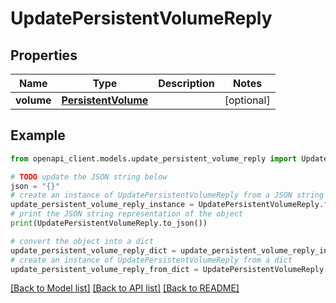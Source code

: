 # UpdatePersistentVolumeReply


## Properties

Name | Type | Description | Notes
------------ | ------------- | ------------- | -------------
**volume** | [**PersistentVolume**](PersistentVolume.md) |  | [optional] 

## Example

```python
from openapi_client.models.update_persistent_volume_reply import UpdatePersistentVolumeReply

# TODO update the JSON string below
json = "{}"
# create an instance of UpdatePersistentVolumeReply from a JSON string
update_persistent_volume_reply_instance = UpdatePersistentVolumeReply.from_json(json)
# print the JSON string representation of the object
print(UpdatePersistentVolumeReply.to_json())

# convert the object into a dict
update_persistent_volume_reply_dict = update_persistent_volume_reply_instance.to_dict()
# create an instance of UpdatePersistentVolumeReply from a dict
update_persistent_volume_reply_from_dict = UpdatePersistentVolumeReply.from_dict(update_persistent_volume_reply_dict)
```
[[Back to Model list]](../README.md#documentation-for-models) [[Back to API list]](../README.md#documentation-for-api-endpoints) [[Back to README]](../README.md)


